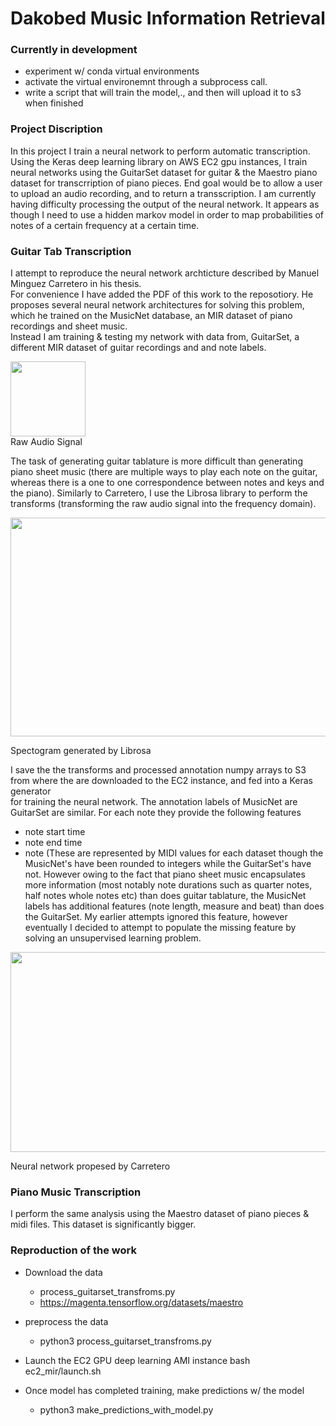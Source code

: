 # Dakobed Music Information Retrieval

### Currently in development
- experiment w/ conda virtual environments
- activate the virtual environemnt through a subprocess call. 
- write a script that will train the model,., and then will upload it to s3 when finished


### Project Discription

In this project I train a neural network to perform automatic transcription.  Using the Keras deep learning library on AWS EC2 gpu instances, I train 
neural networks using the GuitarSet dataset for guitar & the Maestro piano dataset for transcrription of piano pieces.  End goal would
be to allow a user to upload an audio recording, and to return a transscription.  I am currently having difficulty processing the output
of the neural network.  It appears as though I need to use a hidden markov model in order to map probabilities of notes of a certain frequency at a 
certain time.  


### Guitar Tab Transcription


I attempt to reproduce the neural network archticture described by Manuel Minguez Carretero in his thesis.  
For convenience I have added the PDF of this work to the reposotiory.  He proposes several neural network architectures 
for solving this problem, which he trained on the MusicNet database, an MIR dataset of piano recordings and sheet music.  
Instead I am training & testing my network with data from, GuitarSet, a different MIR dataset of guitar recordings and 
and note labels. 

<img src="https://dakobed-style.s3-us-west-2.amazonaws.com/audio.png" height="120">
<br>
Raw Audio Signal 
 
 The task of generating guitar tablature is more difficult than generating piano sheet music (there are 
multiple ways to play each note on the guitar, whereas there is a one to one correspondence between notes and keys and the
piano).  Similarly to Carretero, I use the Librosa library to perform the transforms (transforming the raw audio signal into the 
frequency domain).  


<img src="https://dakobed-style.s3-us-west-2.amazonaws.com/screenshot.png" width="740" height="350">

Spectogram generated by Librosa

I save the the transforms and processed annotation numpy arrays to S3 from where the are downloaded to the EC2 instance, and fed into a Keras generator   
for training the neural network.  The annotation labels of MusicNet are GuitarSet are similar. For each note they provide the following features
* note start time
* note end time
* note (These are represented by MIDI values for each dataset though the MusicNet's have been rounded to integers while 
the GuitarSet's have not.  However owing to the fact that piano sheet music encapsulates more information (most notably
 note durations such as quarter notes, half notes whole notes etc) than does guitar tablature, the MusicNet labels has 
 additional features (note length, measure and beat) than does the GuitarSet. My earlier attempts ignored this feature, 
 however eventually I decided to attempt to populate the missing feature by solving an unsupervised learning problem.  


<img src="https://dakobed-style.s3-us-west-2.amazonaws.com/cnn.png" width="560" height="320">

Neural network propesed by Carretero


### Piano Music Transcription

I perform the same analysis using the Maestro dataset of piano pieces & midi files.  This dataset is significantly bigger.  


### Reproduction of the work ### 
- Download the data
    - process_guitarset_transfroms.py
    - https://magenta.tensorflow.org/datasets/maestro
- preprocess the data
    - python3 process_guitarset_transfroms.py

- Launch the EC2 GPU deep learning AMI instance 
    bash ec2_mir/launch.sh   
- Once model has completed training, make predictions w/ the model    
    - python3 make_predictions_with_model.py

